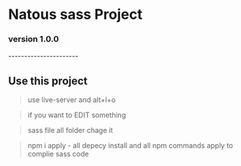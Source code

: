 # Natous sass Project

### version 1.0.0

----------------------<!-- markdownlint-capture -->

## Use this project

> use live-server and alt+l+o

> if you want to EDIT something

> sass file all folder chage it

> npm i apply - all depecy install and all npm commands apply to complie sass code